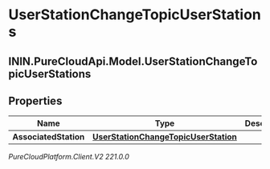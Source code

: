 # UserStationChangeTopicUserStations

## ININ.PureCloudApi.Model.UserStationChangeTopicUserStations

## Properties

|Name | Type | Description | Notes|
|------------ | ------------- | ------------- | -------------|
| **AssociatedStation** | [**UserStationChangeTopicUserStation**](UserStationChangeTopicUserStation) |  | [optional] |



_PureCloudPlatform.Client.V2 221.0.0_
